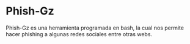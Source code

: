# Phish-Gz
Phish-Gz es una herramienta programada en bash, la cual nos permite hacer phishing a algunas  redes sociales entre otras webs.
